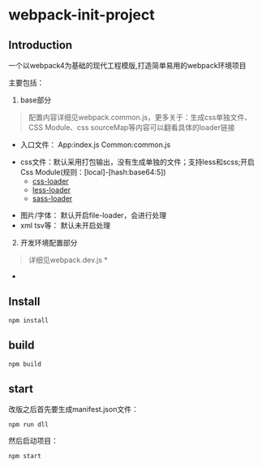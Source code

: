 # webpack-init-project

## Introduction

一个以webpack4为基础的现代工程模版,打造简单易用的webpack环境项目

主要包括：

1. base部分
> 配置内容详细见webpack.common.js，更多关于：生成css单独文件、CSS Module、css sourceMap等内容可以翻看具体的loader链接

 - 入口文件： App:index.js  Common:common.js
 + css文件：默认采用打包输出，没有生成单独的文件；支持less和scss;开启Css Module(规则：[local]-[hash:base64:5])
    - [css-loader](https://github.com/webpack-contrib/css-loader)
    - [less-loader](https://github.com/webpack-contrib/less-loader)
    - [sass-loader](https://github.com/webpack-contrib/sass-loader)
 - 图片/字体： 默认开启file-loader，会进行处理
 - xml tsv等： 默认未开启处理

2. 开发环境配置部分
> 详细见webpack.dev.js *

- 

## Install

    npm install

## build

    npm build

## start

改版之后首先要生成manifest.json文件：

    npm run dll

然后启动项目：

    npm start
